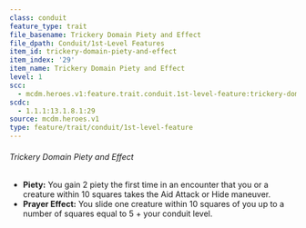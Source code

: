 ```yaml
---
class: conduit
feature_type: trait
file_basename: Trickery Domain Piety and Effect
file_dpath: Conduit/1st-Level Features
item_id: trickery-domain-piety-and-effect
item_index: '29'
item_name: Trickery Domain Piety and Effect
level: 1
scc:
  - mcdm.heroes.v1:feature.trait.conduit.1st-level-feature:trickery-domain-piety-and-effect
scdc:
  - 1.1.1:13.1.8.1:29
source: mcdm.heroes.v1
type: feature/trait/conduit/1st-level-feature
---
```


###### Trickery Domain Piety and Effect

- **Piety:** You gain 2 piety the first time in an encounter that you or a creature within 10 squares takes the Aid Attack or Hide maneuver.
- **Prayer Effect:** You slide one creature within 10 squares of you up to a number of squares equal to 5 + your conduit level.

